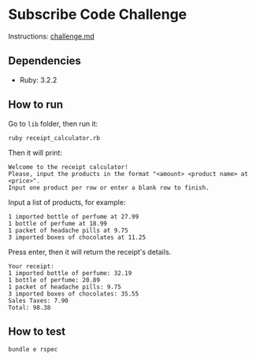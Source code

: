 # Subscribe Code Challenge

Instructions: [challenge.md](https://github.com/DeborahWatanabe/subscribe-challenge-2/blob/main/challenge.md)

## Dependencies

* Ruby: 3.2.2

## How to run

Go to `lib` folder, then run it:
```
ruby receipt_calculator.rb
```

Then it will print:
```
Welcome to the receipt calculator!
Please, input the products in the format "<amount> <product name> at <price>".
Input one product per row or enter a blank row to finish.
```

Input a list of products, for example:
```
1 imported bottle of perfume at 27.99
1 bottle of perfume at 18.99
1 packet of headache pills at 9.75
3 imported boxes of chocolates at 11.25
```

Press enter, then it will return the receipt's details.
```
Your receipt:
1 imported bottle of perfume: 32.19
1 bottle of perfume: 20.89
1 packet of headache pills: 9.75
3 imported boxes of chocolates: 35.55
Sales Taxes: 7.90
Total: 98.38
```

## How to test

```
bundle e rspec
```